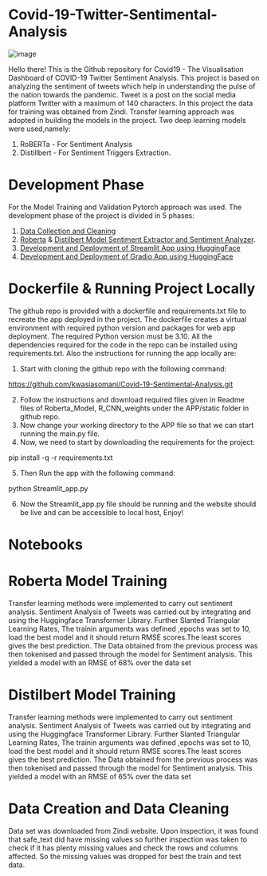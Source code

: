 # Covid-19-Twitter-Sentimental-Analysis
![image](https://user-images.githubusercontent.com/119458164/236449588-ca2d0e13-82c2-49c8-b3ee-a66b9163697a.png)

Hello there! This is the Github repository for Covid19 - The Visualisation Dashboard of COVID-19 Twitter Sentiment Analysis. This project is based on analyzing the sentiment of tweets which help in understanding the pulse of the nation towards the pandemic. Tweet is a post on the social media platform Twitter with a maximum of 140 characters. In this project the data for training was obtained from Zindi. Transfer learning approach was adopted in building the models in the project. Two deep learning models were used,namely:

1. RoBERTa - For Sentiment Analysis
2. Distillbert - For Sentiment Triggers Extraction.

# Development Phase
For the Model Training and Validation Pytorch approach was used. The development phase of the project is divided in 5 phases:

  1. [Data Collection and Cleaning](https://github.com/kwasiasomani/Covid-19-Sentimental-Analysis/blob/main/Notebook/Sentimental_Analysis_using_DistilBERT_Model.ipynb)
2. [Roberta](https://github.com/kwasiasomani/Covid-19-Sentimental-Analysis/blob/main/Notebook/Sentimental_Analysis_using_Roberta_base_model.ipynb) & [Distilbert Model Sentiment Extractor and Sentiment Analyzer](https://github.com/kwasiasomani/Covid-19-Sentimental-Analysis/blob/main/Notebook/Sentimental_Analysis_using_DistilBERT_Model.ipynb).
3. [Development and Deployment of Streamlit App using HuggingFace](https://huggingface.co/spaces/Kwasiasomani/Streamlit-Sentimental-Analysis)
4. [Development and Deployment of Gradio App using HuggingFace](https://huggingface.co/spaces/Kwasiasomani/Gradio-Sentimental-Analysis)

# Dockerfile & Running Project Locally

The github repo is provided with a dockerfile and requirements.txt file to recreate the app deployed in the project. The dockerfile creates a virtual environment with required python version and packages for web app deployment. The required Python version must be  3.10. All the dependencies required for the code in the repo can be installed using requirements.txt. Also the instructions for running the app locally are:

1. Start with cloning the github repo with the following command:

https://github.com/kwasiasomani/Covid-19-Sentimental-Analysis.git

2. Follow the instructions and download required files given in Readme files of  Roberta_Model, R_CNN_weights under the APP/static folder in github repo.
3. Now change your working directory to the APP file so that we can start running the main.py file.
4. Now, we need to start by downloading the requirements for the project:

pip install -q -r requirements.txt

5. Then Run the app with the following command:

python Streamlit_app.py

6. Now the Streamlit_app.py file should be running and the website should be live and can be accessible to local host, Enjoy!

# Notebooks

# Roberta Model Training
Transfer learning methods were implemented to carry out sentiment analysis. Sentiment Analysis of Tweets was carried out by integrating and using  the Huggingface Transformer Library. Further Slanted Triangular Learning Rates, The trainin arguments was defined ,epochs was set to 10, load the best model and it should return RMSE scores.The least scores gives the best prediction. The Data obtained from the previous process was then tokenised and passed through the model for Sentiment analysis. This yielded a model with an RMSE of 68% over the data set

# Distilbert Model Training
Transfer learning methods were implemented to carry out sentiment analysis. Sentiment Analysis of Tweets was carried out by integrating and using  the Huggingface Transformer Library. Further Slanted Triangular Learning Rates, The trainin arguments was defined ,epochs was set to 10, load the best model and it should return RMSE scores.The least scores gives the best prediction. The Data obtained from the previous process was then tokenised and passed through the model for Sentiment analysis. This yielded a model with an RMSE of 65% over the data set



# Data Creation and Data Cleaning
Data set was downloaded from Zindi website. Upon inspection, it was found that safe_text did have missing values so further inspection was taken to check if it has plenty missing values and check the rows and columns affected. So the missing values was dropped for best the train and test data.
